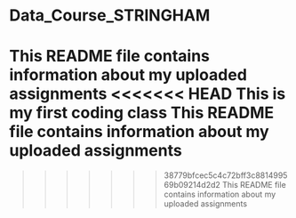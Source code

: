 # Data_Course_STRINGHAM
This README file contains information about my uploaded assignments
<<<<<<< HEAD
This is my first coding class
This README file contains information about my uploaded assignments
=======
>>>>>>> 38779bfcec5c4c72bff3c881499569b09214d2d2
This README file contains information about my uploaded assignments
